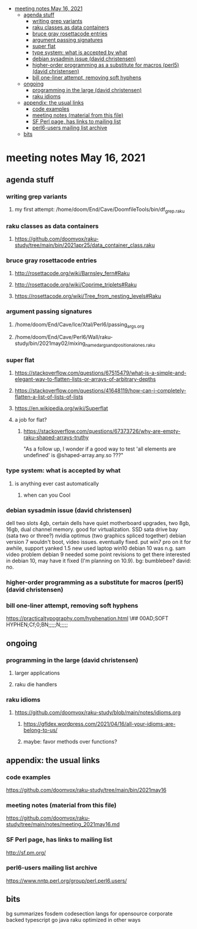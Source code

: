 - [meeting notes May 16, 2021](#orgf4ce30e)
  - [agenda stuff](#org9806995)
    - [writing grep variants](#orga83abe5)
    - [raku classes as data containers](#orgebe5981)
    - [bruce gray rosettacode entries](#org1ba4f06)
    - [argument passing signatures](#org6529646)
    - [super flat](#org783774c)
    - [type system: what is accepted by what](#orge3ac98b)
    - [debian sysadmin issue (david christensen)](#org26cdd03)
    - [higher-order programming as a substitute for macros (perl5)  (david christensen)](#org6131c54)
    - [bill one-liner attempt, removing soft hyphens](#org809a47f)
  - [ongoing](#orge129c4f)
    - [programming in the large (david christensen)](#orgea02e8f)
    - [raku idioms](#org61e1d67)
  - [appendix: the usual links](#orgac03a2d)
    - [code examples](#org2d49ad8)
    - [meeting notes (material from this file)](#org580a244)
    - [SF Perl page, has links to mailing list](#org0a0c546)
    - [perl6-users mailing list archive](#org8ca6a11)
  - [bits](#org14e5d04)


<a id="orgf4ce30e"></a>

# meeting notes May 16, 2021


<a id="org9806995"></a>

## agenda stuff


<a id="orga83abe5"></a>

### writing grep variants

1.  my first attempt: /home/doom/End/Cave/DoomfileTools/bin/df<sub>grep.raku</sub>


<a id="orgebe5981"></a>

### raku classes as data containers

1.  <https://github.com/doomvox/raku-study/tree/main/bin/2021apr25/data_container_class.raku>


<a id="org1ba4f06"></a>

### bruce gray rosettacode entries

1.  <http://rosettacode.org/wiki/Barnsley_fern#Raku>

2.  <http://rosettacode.org/wiki/Coprime_triplets#Raku>

3.  <https://rosettacode.org/wiki/Tree_from_nesting_levels#Raku>


<a id="org6529646"></a>

### argument passing signatures

1.  /home/doom/End/Cave/Ice/Xtal/Perl6/passing<sub>args.org</sub>

2.  /home/doom/End/Cave/Perl6/Wall/raku-study/bin/2021may02/mixing<sub>named</sub><sub>args</sub><sub>and</sub><sub>positional</sub><sub>ones.raku</sub>


<a id="org783774c"></a>

### super flat

1.  <https://stackoverflow.com/questions/67515479/what-is-a-simple-and-elegant-way-to-flatten-lists-or-arrays-of-arbitrary-depths>

2.  <https://stackoverflow.com/questions/41648119/how-can-i-completely-flatten-a-list-of-lists-of-lists>

3.  <https://en.wikipedia.org/wiki/Superflat>

4.  a job for flat?

    1.  <https://stackoverflow.com/questions/67373726/why-are-empty-raku-shaped-arrays-truthy>
    
        "As a follow up, I wonder if a good way to test 'all elements are undefined' is @shaped-array.any.so ???"


<a id="orge3ac98b"></a>

### type system: what is accepted by what

1.  is anything ever cast automatically

    1.  when can you Cool


<a id="org26cdd03"></a>

### debian sysadmin issue (david christensen)

dell two slots 4gb, certain dells have quiet motherboard upgrades, two 8gb, 16gb, dual channel memory. good for virtualization. SSD sata drive bay (sata two or three?) nvidia optimus (two graphics spliced together) debian version 7 wouldn't boot, video issues. eventually fixed. put win7 pro on it for awhile, support yanked 1.5 new used laptop win10 debian 10 was n.g. sam video problem debian 9 needed some point revisions to get there interested in debian 10, may have it fixed (I'm planning on 10.9). bg: bumblebee? david: no.


<a id="org6131c54"></a>

### higher-order programming as a substitute for macros (perl5)  (david christensen)


<a id="org809a47f"></a>

### bill one-liner attempt, removing soft hyphens

<https://practicaltypography.com/hyphenation.html> \\## 00AD;SOFT HYPHEN;Cf;0;BN;;;;;N;;;;;


<a id="orge129c4f"></a>

## ongoing


<a id="orgea02e8f"></a>

### programming in the large (david christensen)

1.  larger applications

2.  raku die handlers


<a id="org61e1d67"></a>

### raku idioms

1.  <https://github.com/doomvox/raku-study/blob/main/notes/idioms.org>

    1.  <https://gfldex.wordpress.com/2021/04/16/all-your-idioms-are-belong-to-us/>
    
    2.  maybe: favor methods over functions?


<a id="orgac03a2d"></a>

## appendix: the usual links


<a id="org2d49ad8"></a>

### code examples

<https://github.com/doomvox/raku-study/tree/main/bin/2021may16>


<a id="org580a244"></a>

### meeting notes (material from this file)

<https://github.com/doomvox/raku-study/tree/main/notes/meeting_2021may16.md>


<a id="org0a0c546"></a>

### SF Perl page, has links to mailing list

<http://sf.pm.org/>


<a id="org8ca6a11"></a>

### perl6-users mailing list archive

<https://www.nntp.perl.org/group/perl.perl6.users/>


<a id="org14e5d04"></a>

## bits

bg summarizes fosdem codesection langs for opensource corporate backed typescript go java raku optimized in other ways
